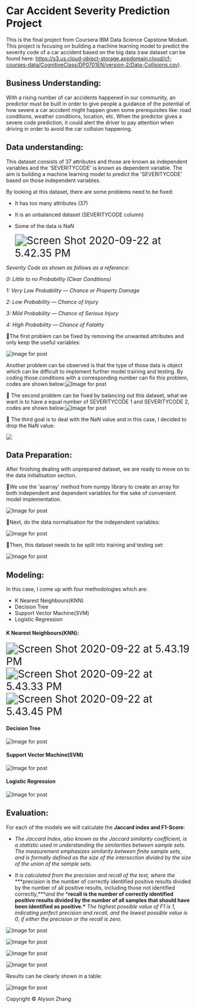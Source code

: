 # Car Accident Severity Prediction Project

This is the final project from Coursera IBM Data Science Capstone Moduel. This project is focusing on building a machine learning model to predict the severity code of a car accident based on the big data (raw dataset can be found here: https://s3.us.cloud-object-storage.appdomain.cloud/cf-courses-data/CognitiveClass/DP0701EN/version-2/Data-Collisions.csv).



## Business Understanding:

With a rising number of car accidents happened in our community, an predictor must be built in order to give people a guidance of the potential of how severe a car accident might happen given some prerequisites like: road conditions, weather conditions, location, etc. When the predictor gives a severe code prediction, it could alert the driver to pay attention when driving in order to avoid the car collision happening.



## Data understanding:

This dataset consists of 37 attributes and those are known as independent variables and the 'SEVERITYCODE' is known as dependent variable. The aim is building a machine learning model to predict the 'SEVERITYCODE' based on those independent variables.

By looking at this dataset, there are some problems need to be fixed:

- It has too many attributes (37)

- It is an unbalanced dataset (SEVERITYCODE column)

- Some of the data is NaN

  <img src="/Users/mars/Library/Application Support/typora-user-images/Screen Shot 2020-09-22 at 5.42.35 PM.png" alt="Screen Shot 2020-09-22 at 5.42.35 PM" style="zoom:200%;" />



*Severity Code as shown as follows as a reference:*

*0: Little to no Probability (Clear Conditions)*

*1: Very Low Probability — Chance or Property Damage*

*2: Low Probability — Chance of Injury*

*3: Mild Probability — Chance of Serious Injury*

*4: High Probability — Chance of Fatality*



🔧The first problem can be fixed by removing the unwanted attributes and only keep the useful variables:

![Image for post](https://miro.medium.com/max/4028/1*GuKOxYXLpEnfMDgzCiNvzg.png)

Another problem can be observed is that the type of those data is object which can be difficult to implement further model training and testing. By coding those conditions with a corresponding number can fix this problem, codes are shown below:![Image for post](https://miro.medium.com/max/3676/1*u3ulQELElQLCBWqAJHg02g.png)



🔧 The second problem can be fixed by balancing out this dataset, what we want is to have a equal number of SEVERITYCODE 1 and SEVERITYCODE 2, codes are shown below:![Image for post](https://miro.medium.com/max/4080/1*cUMWIaZfD66SDSzy0JkZuA.png)



🔧 The third goal is to deal with the NaN value and in this case, I decided to drop the NaN value:

![](https://miro.medium.com/max/4048/1*6KbOJxTB907HVoUjngssgA.png)



## Data Preparation:

After finishing dealing with unprepared dataset, we are ready to move on to the data initialisation section.



🔧We use the 'asarray' method from numpy library to create an array for both independent and dependent variables for the sake of convenient model implementation.

![Image for post](https://miro.medium.com/max/4468/1*PggeVa8YatsjkfxIUE8JQg.png)



🔧Next, do the data normalisation for the independent variables:

![Image for post](https://miro.medium.com/max/4496/1*R3tIVdSwXiHcaoDHpkyFQg.png)



🔧Then, this dataset needs to be split into training and testing set:

![Image for post](https://miro.medium.com/max/4488/1*jPhFJ42KN99qrTVmVUIneQ.png)



## Modeling:

In this case, I come up with four methodologies which are:

- K Nearest Neighbours(KNN)
- Decision Tree
- Support Vector Machine(SVM)
- Logistic Regression

#### **K Nearest Neighbours(KNN):**

<img src="/Users/mars/Library/Application Support/typora-user-images/Screen Shot 2020-09-22 at 5.43.19 PM.png" alt="Screen Shot 2020-09-22 at 5.43.19 PM" style="zoom:200%;" />

<img src="/Users/mars/Library/Application Support/typora-user-images/Screen Shot 2020-09-22 at 5.43.33 PM.png" alt="Screen Shot 2020-09-22 at 5.43.33 PM" style="zoom:200%;" />

<img src="/Users/mars/Library/Application Support/typora-user-images/Screen Shot 2020-09-22 at 5.43.45 PM.png" alt="Screen Shot 2020-09-22 at 5.43.45 PM" style="zoom:200%;" />

#### Decision Tree

![Image for post](https://miro.medium.com/max/4480/1*1knCv-E9JLAJc4Ow4ZOqJA.png)



#### **Support Vector Machine(SVM)**

![Image for post](https://miro.medium.com/max/4484/1*4XufBM_MnMMZd9AI6N-4mg.png)



#### **Logistic Regression**

![Image for post](https://miro.medium.com/max/4480/1*Zw-7BvGqdv_mdWcViueEoA.png)



## Evaluation:

For each of the models we will calculate the **Jaccard index and F1-Score**:

- *The Jaccard Index, also known as the Jaccard similarity coefficient, is a statistic used in understanding the similarities between sample sets. The measurement emphasizes similarity between finite sample sets, and is formally defined as the size of the intersection divided by the size of the union of the sample sets.*

- *It is calculated from the precision and recall of the test, where the* ***precision is the number of correctly identified positive results divided by the number of all positive results, including those not identified correctly,\****and the* ***recall is the number of correctly identified positive results divided by the number of all samples that should have been identified as positive.\*** *The highest possible value of F1 is 1, indicating perfect precision and recall, and the lowest possible value is 0, if either the precision or the recall is zero.*

  

![Image for post](https://miro.medium.com/max/4476/1*wGZn-Wp2incFBpcd63Iwhw.png)



![Image for post](https://miro.medium.com/max/4448/1*l-E_JhK67tfWNbhWGrww2Q.png)



![Image for post](https://miro.medium.com/max/4472/1*ZwLdzLnuUvJ1pdzDg5diWg.png)



![Image for post](https://miro.medium.com/max/4456/1*MPsTNKqjZSHW3F4BddIgYg.png)



Results can be clearly shown in a table:

![Image for post](https://miro.medium.com/max/2876/1*YJhtcHb-TjGJw6RvS7zdVw.png)



<p>Copyright &copy; Alyson Zhang